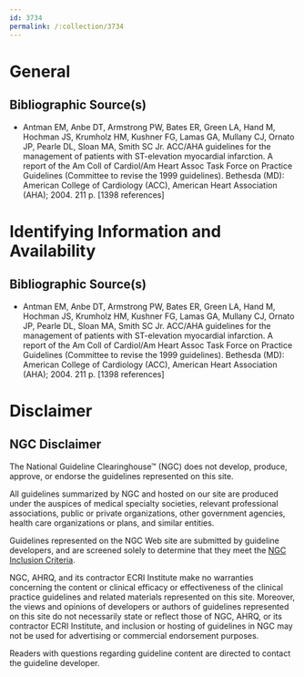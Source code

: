 ```yaml
---
id: 3734
permalink: /:collection/3734
---
```


# General

## Bibliographic Source(s)

- Antman EM, Anbe DT, Armstrong PW, Bates ER, Green LA, Hand M, Hochman JS, Krumholz HM, Kushner FG, Lamas GA, Mullany CJ, Ornato JP, Pearle DL, Sloan MA, Smith SC Jr. ACC/AHA guidelines for the management of patients with ST-elevation myocardial infarction. A report of the Am Coll of Cardiol/Am Heart Assoc Task Force on Practice Guidelines (Committee to revise the 1999 guidelines). Bethesda (MD): American College of Cardiology (ACC), American Heart Association (AHA); 2004. 211 p. [1398 references]

# Identifying Information and Availability

## Bibliographic Source(s)

- Antman EM, Anbe DT, Armstrong PW, Bates ER, Green LA, Hand M, Hochman JS, Krumholz HM, Kushner FG, Lamas GA, Mullany CJ, Ornato JP, Pearle DL, Sloan MA, Smith SC Jr. ACC/AHA guidelines for the management of patients with ST-elevation myocardial infarction. A report of the Am Coll of Cardiol/Am Heart Assoc Task Force on Practice Guidelines (Committee to revise the 1999 guidelines). Bethesda (MD): American College of Cardiology (ACC), American Heart Association (AHA); 2004. 211 p. [1398 references]

# Disclaimer

## NGC Disclaimer

The National Guideline Clearinghouse™ (NGC) does not develop, produce, approve, or endorse the guidelines represented on this site.

All guidelines summarized by NGC and hosted on our site are produced under the auspices of medical specialty societies, relevant professional associations, public or private organizations, other government agencies, health care organizations or plans, and similar entities.

Guidelines represented on the NGC Web site are submitted by guideline developers, and are screened solely to determine that they meet the [NGC Inclusion Criteria](/help-and-about/summaries/inclusion-criteria).

NGC, AHRQ, and its contractor ECRI Institute make no warranties concerning the content or clinical efficacy or effectiveness of the clinical practice guidelines and related materials represented on this site. Moreover, the views and opinions of developers or authors of guidelines represented on this site do not necessarily state or reflect those of NGC, AHRQ, or its contractor ECRI Institute, and inclusion or hosting of guidelines in NGC may not be used for advertising or commercial endorsement purposes.

Readers with questions regarding guideline content are directed to contact the guideline developer.

